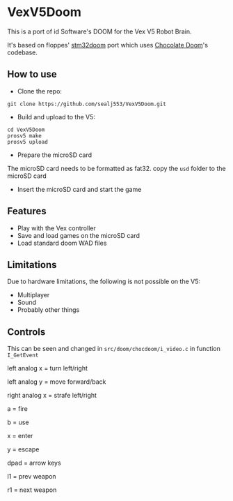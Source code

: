 # VexV5Doom

This is a port of id Software's DOOM for the Vex V5 Robot Brain.

It's based on floppes' [stm32doom](https://github.com/floppes/stm32doom) port which uses [Chocolate Doom](https://github.com/chocolate-doom/chocolate-doom)'s codebase.

## How to use
* Clone the repo:
````
git clone https://github.com/sealj553/VexV5Doom.git
````
* Build and upload to the V5:
````
cd VexV5Doom
prosv5 make
prosv5 upload
````
* Prepare the microSD card

The microSD card needs to be formatted as fat32.
copy the `usd` folder to the microSD card
* Insert the microSD card and start the game

## Features
* Play with the Vex controller
* Save and load games on the microSD card
* Load standard doom WAD files

## Limitations
Due to hardware limitations, the following is not possible on the V5:
* Multiplayer
* Sound
* Probably other things

## Controls
This can be seen and changed in `src/doom/chocdoom/i_video.c` in function `I_GetEvent`

left analog x = turn left/right

left analog y = move forward/back

right analog x = strafe left/right


a = fire

b = use

x = enter

y = escape


dpad = arrow keys

l1 = prev weapon

r1 = next weapon
